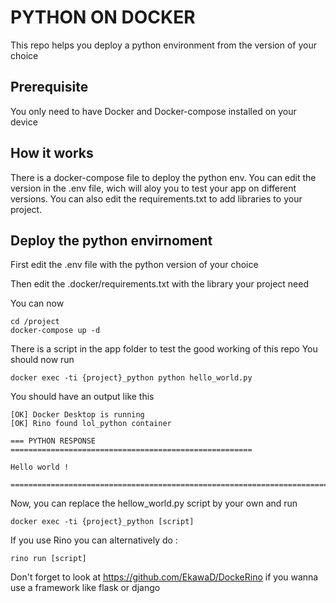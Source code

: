 # PYTHON ON DOCKER

This repo helps you deploy a python environment from the version of your choice

## Prerequisite

You only need to have Docker and Docker-compose installed on your device

## How it works 

There is a docker-compose file to deploy the python env.
You can edit the version in the .env file, wich will aloy you to test your app on different versions. 
You can also edit the requirements.txt to add libraries to your project.

## Deploy the python envirnoment

First edit the .env file with the python version of your choice

Then edit the .docker/requirements.txt with the library your project need

You can now 
```
cd /project
docker-compose up -d
```

There is a script in the app folder to test the good working of this repo
You should now run 
```
docker exec -ti {project}_python python hello_world.py
```
You should have an output like this 
```
[OK] Docker Desktop is running
[OK] Rino found lol_python container

=== PYTHON RESPONSE ======================================================

Hello world !

==========================================================================
```

Now, you can replace the hellow_world.py script by your own and run
```
docker exec -ti {project}_python [script]
```

If you use Rino you can alternatively do :
```
rino run [script]
```

Don't forget to look at https://github.com/EkawaD/DockeRino if you wanna use a framework like flask or django 